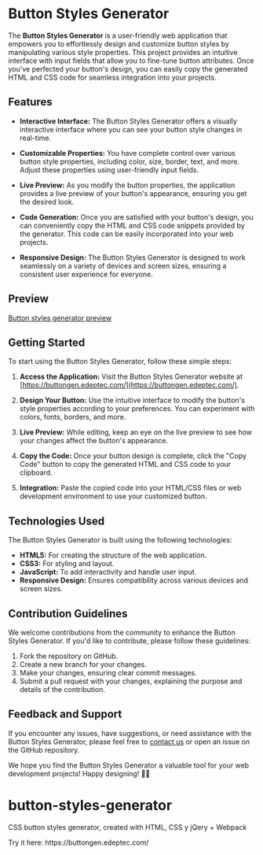 
# Button Styles Generator

The **Button Styles Generator** is a user-friendly web application that empowers you to effortlessly design and customize button styles by manipulating various style properties. This project provides an intuitive interface with input fields that allow you to fine-tune button attributes. Once you've perfected your button's design, you can easily copy the generated HTML and CSS code for seamless integration into your projects.

## Features

- **Interactive Interface:** The Button Styles Generator offers a visually interactive interface where you can see your button style changes in real-time.

- **Customizable Properties:** You have complete control over various button style properties, including color, size, border, text, and more. Adjust these properties using user-friendly input fields.

- **Live Preview:** As you modify the button properties, the application provides a live preview of your button's appearance, ensuring you get the desired look.

- **Code Generation:** Once you are satisfied with your button's design, you can conveniently copy the HTML and CSS code snippets provided by the generator. This code can be easily incorporated into your web projects.

- **Responsive Design:** The Button Styles Generator is designed to work seamlessly on a variety of devices and screen sizes, ensuring a consistent user experience for everyone.
## Preview

[Button styles generator preview](https://raw.github.com/EstebanCarrilloG/button-styles-generator/main/assets/button-styles-generator-preview.jpg)

## Getting Started

To start using the Button Styles Generator, follow these simple steps:

1. **Access the Application:** Visit the Button Styles Generator website at [https://buttongen.edeptec.com/](https://buttongen.edeptec.com/).

2. **Design Your Button:** Use the intuitive interface to modify the button's style properties according to your preferences. You can experiment with colors, fonts, borders, and more.

3. **Live Preview:** While editing, keep an eye on the live preview to see how your changes affect the button's appearance.

4. **Copy the Code:** Once your button design is complete, click the "Copy Code" button to copy the generated HTML and CSS code to your clipboard.

5. **Integration:** Paste the copied code into your HTML/CSS files or web development environment to use your customized button.

## Technologies Used

The Button Styles Generator is built using the following technologies:

- **HTML5:** For creating the structure of the web application.
- **CSS3:** For styling and layout.
- **JavaScript:** To add interactivity and handle user input.
- **Responsive Design:** Ensures compatibility across various devices and screen sizes.

## Contribution Guidelines

We welcome contributions from the community to enhance the Button Styles Generator. If you'd like to contribute, please follow these guidelines:

1. Fork the repository on GitHub.
2. Create a new branch for your changes.
3. Make your changes, ensuring clear commit messages.
4. Submit a pull request with your changes, explaining the purpose and details of the contribution.

## Feedback and Support

If you encounter any issues, have suggestions, or need assistance with the Button Styles Generator, please feel free to [contact us](mailto:edeptec6@gmail.com) or open an issue on the GitHub repository.

We hope you find the Button Styles Generator a valuable tool for your web development projects! Happy designing! 🎨🚀






































# button-styles-generator
 <p>CSS button styles generator, created with HTML, CSS y jQery + Webpack</p>
 <p>Try it here: https://buttongen.edeptec.com/</p>
